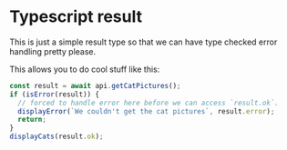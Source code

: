 <!--
SPDX-FileCopyrightText: 2024 Gnuxie <Gnuxie@protonmail.com>

SPDX-License-Identifier: CC-BY-SA-4.0
-->

# Typescript result

This is just a simple result type so that we can have type checked error
handling pretty please.

This allows you to do cool stuff like this:

```typescript
const result = await api.getCatPictures();
if (isError(result)) {
  // forced to handle error here before we can access `result.ok`.
  displayError(`We couldn't get the cat pictures`, result.error);
  return;
}
displayCats(result.ok);
```
